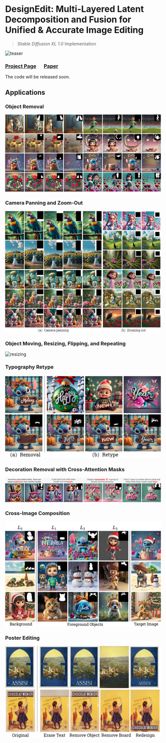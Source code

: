 # DesignEdit: Multi-Layered Latent Decomposition and Fusion for Unified & Accurate Image Editing
> *Stable Diffusion XL 1.0* Implementation

![teaser](docs/teaser.jpg)
### [Project Page](https://design-edit.github.io/)&ensp;&ensp;&ensp;[Paper](https://arxiv.org/abs/2403.14487)

The code will be released soon.

## Applications

### Object Removal
![removal](docs/removal.jpg)

### Camera Panning and Zoom-Out

![removal](docs/panning.jpg)

### Object Moving, Resizing, Flipping, and Repeating

![resizing](docs/resizing.jpg)

### Typography Retype

![retype](docs/retype.jpg)

### Decoration Removal with Cross-Attention Masks

![decoration](docs/decoration.jpg)

### Cross-Image Composition

![cross](docs/cross.jpg)

### Poster Editing

![poster](docs/poster.jpg)



